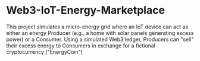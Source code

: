 # Web3-IoT-Energy-Marketplace
This project simulates a micro-energy grid where an IoT device can act as either an energy Producer (e.g., a home with solar panels generating excess power) or a Consumer. Using a simulated Web3 ledger, Producers can "sell" their excess energy to Consumers in exchange for a fictional cryptocurrency ("EnergyCoin")
